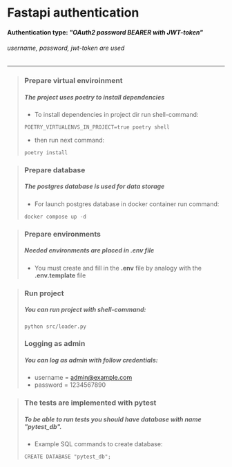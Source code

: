 # Fastapi authentication 

#### Authentication type: *"OAuth2 password BEARER with JWT-token"*

###### *username, password, jwt-token are used*

---

>### Prepare virtual enviroinment
>##### The project uses poetry to install dependencies
>
>* To install dependencies in project dir run shell-command:
>
>```
>POETRY_VIRTUALENVS_IN_PROJECT=true poetry shell
>```
>
>* then run next command:
>
>```
>poetry install
>```

>### Prepare database
>##### The postgres database is used for data storage
>
>* For launch postgres database in docker container run command:
>
>```
>docker compose up -d
>```


>### Prepare environments
>##### Needed environments are placed in *.env* file
>
>* You must create and fill in the **.env** file by analogy with the **.env.template** file

>### Run project
>##### You can run project with shell-command:
>
>```
>python src/loader.py
>```
>### Logging as admin
>##### You can log as admin with follow credentials:
>* username = admin@example.com
>* password = 1234567890

>### The tests are implemented with pytest
> ##### To be able to run tests you should have database with name "*pytest_db*".
>* Example SQL commands to create database:
>```
>CREATE DATABASE "pytest_db";
>```
